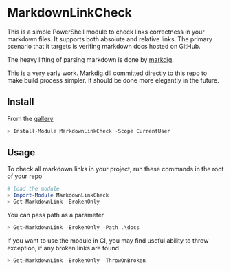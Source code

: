MarkdownLinkCheck
=================

This is a simple PowerShell module to check links correctness in your markdown files.
It supports both absolute and relative links.
The primary scenario that it targets is verifing markdown docs hosted on GitHub.

The heavy lifting of parsing markdown is done by [markdig](https://github.com/lunet-io/markdig).

This is a very early work.
Markdig.dll committed directly to this repo to make build process simpler.
It should be done more elegantly in the future.

Install
-------

From the [gallery](https://www.powershellgallery.com/)

```powershell
> Install-Module MarkdownLinkCheck -Scope CurrentUser
```

Usage
-----

To check all markdown links in your project, run these commands in the root of your repo

```powershell
# load the module
> Import-Module MarkdownLinkCheck
> Get-MarkdownLink -BrokenOnly
```

You can pass path as a parameter

```powershell
> Get-MarkdownLink -BrokenOnly -Path .\docs
```

If you want to use the module in CI, you may find useful ability to throw exception,
if any broken links are found

```powershell
> Get-MarkdownLink -BrokenOnly -ThrowOnBroken
```

